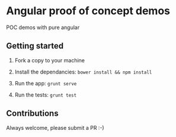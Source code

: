 # Angular proof of concept demos
POC demos with pure angular

## Getting started

1) Fork a copy to your machine

2) Install the dependancies: `bower install && npm install`

3) Run the app: `grunt serve`

4) Run the tests: `grunt test`


## Contributions

Always welcome, please submit a PR :-)
